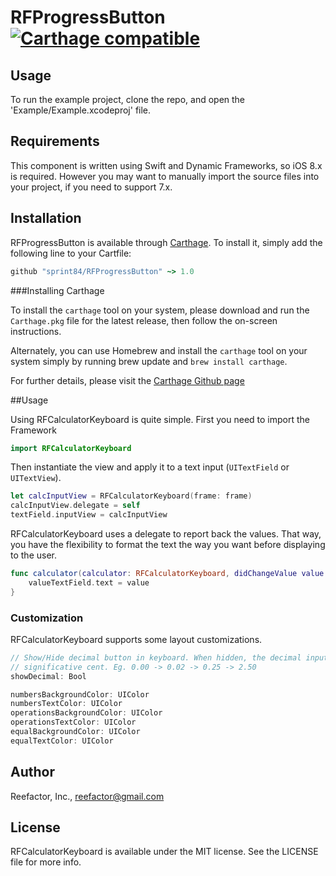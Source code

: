 # RFProgressButton [![Carthage compatible](https://img.shields.io/badge/Carthage-compatible-4BC51D.svg?style=flat)](https://github.com/Carthage/Carthage)


## Usage

To run the example project, clone the repo, and open the 'Example/Example.xcodeproj' file.

## Requirements

This component is written using Swift and Dynamic Frameworks, so iOS 8.x is required. However you may want to manually import the source files into your project, if you need to support 7.x.

## Installation

RFProgressButton is available through [Carthage](https://github.com/Carthage/Carthage). To install
it, simply add the following line to your Cartfile:

```ruby
github "sprint84/RFProgressButton" ~> 1.0
```

###Installing Carthage

To install the `carthage` tool on your system, please download and run the `Carthage.pkg` file for the latest release, then follow the on-screen instructions.

Alternately, you can use Homebrew and install the `carthage` tool on your system simply by running brew update and `brew install carthage`.

For further details, please visit the [Carthage Github page](https://github.com/Carthage/Carthage)

##Usage

Using RFCalculatorKeyboard is quite simple. First you need to import the Framework

```swift
import RFCalculatorKeyboard
```

Then instantiate the view and apply it to a text input (`UITextField` or `UITextView`).

```swift
let calcInputView = RFCalculatorKeyboard(frame: frame)
calcInputView.delegate = self
textField.inputView = calcInputView
```

RFCalculatorKeyboard uses a delegate to report back the values. That way, you have the flexibility to format the text the way you want before displaying to the user.

```swift
func calculator(calculator: RFCalculatorKeyboard, didChangeValue value: String) {
	valueTextField.text = value
}
```

### Customization
RFCalculatorKeyboard supports some layout customizations.

```swift
// Show/Hide decimal button in keyboard. When hidden, the decimal input begin from the least
// significative cent. Eg. 0.00 -> 0.02 -> 0.25 -> 2.50
showDecimal: Bool 

numbersBackgroundColor: UIColor
numbersTextColor: UIColor
operationsBackgroundColor: UIColor
operationsTextColor: UIColor
equalBackgroundColor: UIColor
equalTextColor: UIColor
```

## Author

Reefactor, Inc., reefactor@gmail.com

## License

RFCalculatorKeyboard is available under the MIT license. See the LICENSE file for more info.